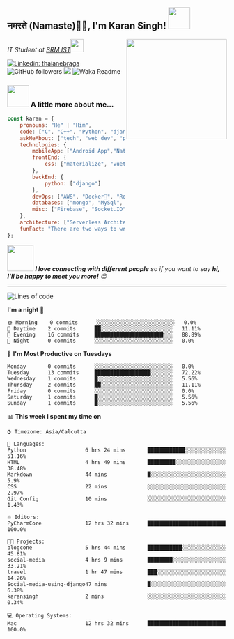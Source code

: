 <h2>नमस्ते (Namaste)🙏🏻, I'm Karan Singh! <img src="https://media.giphy.com/media/12oufCB0MyZ1Go/giphy.gif" width="50"></h2>
<img align='right' src="https://media.giphy.com/media/M9gbBd9nbDrOTu1Mqx/giphy.gif" width="230">
<p><em>IT Student at <a href="https://www.srmist.edu.in/">SRM IST</a><img src="https://media.giphy.com/media/WUlplcMpOCEmTGBtBW/giphy.gif" width="30"> 
</em></p>


[![Linkedin: thaianebraga](https://img.shields.io/badge/-karan-blue?style=flat-square&logo=Linkedin&logoColor=white&link=https://www.linkedin.com/in/karan-singh-376204160/)](https://www.linkedin.com/in/karan-singh-376204160/)
![GitHub followers](https://img.shields.io/github/followers/karan06126?label=Follow&style=social)
![](https://visitor-badge.glitch.me/badge?page_id=karan06126.karan06126)
![Waka Readme](https://github.com/karan06126/karan06126/workflows/Waka%20Readme/badge.svg)

### <img src="https://media.giphy.com/media/VgCDAzcKvsR6OM0uWg/giphy.gif" width="50"> A little more about me...  

```javascript
const karan = {
    pronouns: "He" | "Him",
    code: ["C", "C++", "Python", "django", "php"],
    askMeAbout: ["tech", "web dev", "photography"],
    technologies: {
        mobileApp: ["Android App","Native Apps"],
        frontEnd: {
            css: ["materialize", "vuetify", "bootstrap"]
        },
        backEnd: {
            python: ["django"]
        },
        devOps: ["AWS", "Docker🐳", "Route53", "Nginx"],
        databases: ["mongo", "MySql", "sqlite","android room"],
        misc: ["Firebase", "Socket.IO", "selenium", "open-cv", "php", "SuiteApp"]
    },
    architecture: ["Serverless Architecture", "Progressive web applications", "Single page applications"],
    funFact: "There are two ways to write error-free programs; only the third one works"
};
```

<img src="https://media.giphy.com/media/LnQjpWaON8nhr21vNW/giphy.gif" width="60"> <em><b>I love connecting with different people</b> so if you want to say <b>hi, I'll be happy to meet you more!</b> 😊</em>

---

<!--START_SECTION:waka-->
![Lines of code](https://img.shields.io/badge/From%20Hello%20World%20I've%20written-0%20Lines%20of%20code-blue)

**I'm a night 🦉** 

```text
🌞 Morning    0 commits      ░░░░░░░░░░░░░░░░░░░░░░░░░   0.0% 
🌆 Daytime    2 commits      ██░░░░░░░░░░░░░░░░░░░░░░░   11.11% 
🌃 Evening    16 commits     ██████████████████████░░░   88.89% 
🌙 Night      0 commits      ░░░░░░░░░░░░░░░░░░░░░░░░░   0.0%

```
📅 **I'm Most Productive on Tuesdays** 

```text
Monday       0 commits      ░░░░░░░░░░░░░░░░░░░░░░░░░   0.0% 
Tuesday      13 commits     ██████████████████░░░░░░░   72.22% 
Wednesday    1 commits      █░░░░░░░░░░░░░░░░░░░░░░░░   5.56% 
Thursday     2 commits      ██░░░░░░░░░░░░░░░░░░░░░░░   11.11% 
Friday       0 commits      ░░░░░░░░░░░░░░░░░░░░░░░░░   0.0% 
Saturday     1 commits      █░░░░░░░░░░░░░░░░░░░░░░░░   5.56% 
Sunday       1 commits      █░░░░░░░░░░░░░░░░░░░░░░░░   5.56%

```


📊 **This week I spent my time on** 

```text
⌚︎ Timezone: Asia/Calcutta

💬 Languages: 
Python                   6 hrs 24 mins       ████████████░░░░░░░░░░░░░   51.16% 
HTML                     4 hrs 49 mins       █████████░░░░░░░░░░░░░░░░   38.48% 
Markdown                 44 mins             █░░░░░░░░░░░░░░░░░░░░░░░░   5.9% 
CSS                      22 mins             ░░░░░░░░░░░░░░░░░░░░░░░░░   2.97% 
Git Config               10 mins             ░░░░░░░░░░░░░░░░░░░░░░░░░   1.43%

🔥 Editors: 
PyCharmCore              12 hrs 32 mins      █████████████████████████   100.0%

🐱‍💻 Projects: 
blogcone                 5 hrs 44 mins       ███████████░░░░░░░░░░░░░░   45.81% 
social-media             4 hrs 9 mins        ████████░░░░░░░░░░░░░░░░░   33.21% 
travel                   1 hr 47 mins        ███░░░░░░░░░░░░░░░░░░░░░░   14.26% 
Social-media-using-django47 mins             █░░░░░░░░░░░░░░░░░░░░░░░░   6.38% 
karansingh               2 mins              ░░░░░░░░░░░░░░░░░░░░░░░░░   0.34%

💻 Operating Systems: 
Mac                      12 hrs 32 mins      █████████████████████████   100.0%

```


<!--END_SECTION:waka-->
